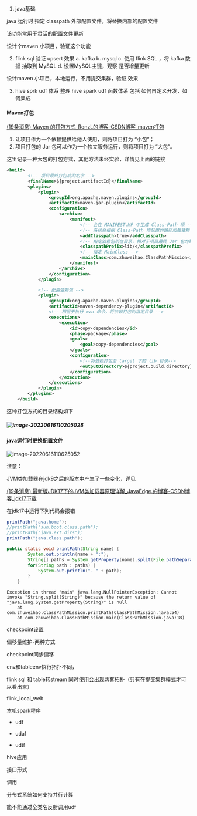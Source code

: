 1. java基础

java 运行时 指定 classpath 外部配置文件，将替换内部的配置文件

该功能常用于灵活的配置文件更新

设计个maven 小项目，验证这个功能


2. flink sql 验证 upsert 效果
    a. kafka
    b. mysql
    c. 使用 flink SQL ，将 kafka 数据 抽取到 MySQL
    d. 设置MySQL主键，观察 是否增量更新

设计maven 小项目，本地运行，不用提交集群，验证 效果


3. hive sprk udf 体系
 整理 hive spark udf 函数体系
    包括 如何自定义开发，如何集成

#### Maven打包

[(19条消息) Maven 的打包方式_RonzL的博客-CSDN博客_maven打包](https://blog.csdn.net/zhuxian1277/article/details/119880760)

1. 让项目作为一个依赖提供给他人使用，则将项目打为 “小包”；
2. 项目打包的 Jar 包可以作为一个独立服务运行，则将项目打为 “大包”。

这里记录一种大包的打包方式，其他方法未经实验，详情见上面的链接

```xml
<build>
        <!-- 项目最终打包成的名字 -->
        <finalName>${project.artifactId}</finalName>
        <plugins>
            <plugin>
                <groupId>org.apache.maven.plugins</groupId>
                <artifactId>maven-jar-plugin</artifactId>
                <configuration>
                    <archive>
                        <manifest>
                            <!-- 会在 MANIFEST.MF 中生成 Class-Path 项 -->
                            <!-- 系统会根据 Class-Path 项配置的路径加载依赖 -->
                            <addClasspath>true</addClasspath>
                            <!-- 指定依赖包所在目录，相对于项目最终 Jar 包的路径 -->
                            <classpathPrefix>lib/</classpathPrefix>
                            <!-- 指定 MainClass -->
                            <mainClass>com.zhuweihao.ClassPathMission</mainClass>
                        </manifest>
                    </archive>
                </configuration>
            </plugin>

            <!-- 配置依赖包 -->
            <plugin>
                <groupId>org.apache.maven.plugins</groupId>
                <artifactId>maven-dependency-plugin</artifactId>
                <!-- 相当于执行 mvn 命令，将依赖打包到指定目录 -->
                <executions>
                    <execution>
                        <id>copy-dependencies</id>
                        <phase>package</phase>
                        <goals>
                            <goal>copy-dependencies</goal>
                        </goals>
                        <configuration>
                            <!--将依赖打包至 target 下的 lib 目录-->
                            <outputDirectory>${project.build.directory}/lib</outputDirectory>
                        </configuration>
                    </execution>
                </executions>
            </plugin>
        </plugins>
    </build>
```

这种打包方式的目录结构如下

##### ![image-20220616110205028](https://s2.loli.net/2022/06/16/otF8mVCfxn7UPAg.png)

#### java运行时更换配置文件

![image-20220616110625052](https://s2.loli.net/2022/06/16/JipyPejoQwLW5nt.png)

注意：

JVM类加载器在jdk9之后的版本中产生了一些变化，详见

[(19条消息) 最新版JDK17下的JVM类加载器原理详解_JavaEdge.的博客-CSDN博客_jdk17下载](https://blog.csdn.net/qq_33589510/article/details/105250625)

在jdk17中运行下列代码会报错

```java
printPath("java.home");
//printPath("sun.boot.class.path");
//printPath("java.ext.dirs");
printPath("java.class.path");

public static void printPath(String name) {
        System.out.println(name + ":");
        String[] paths = System.getProperty(name).split(File.pathSeparator);
        for(String path : paths) {
            System.out.println("- " + path);
        }
    }
```

```
Exception in thread "main" java.lang.NullPointerException: Cannot invoke "String.split(String)" because the return value of "java.lang.System.getProperty(String)" is null
	at com.zhuweihao.ClassPathMission.printPath(ClassPathMission.java:54)
	at com.zhuweihao.ClassPathMission.main(ClassPathMission.java:18)
```





checkpoint设置

偏移量维护-两种方式

checkpoint同步偏移



env和tableenv执行拓扑不同，

flink sql 和 table转stream 同时使用会出现两套拓扑（只有在提交集群模式才可以看出来）

flink_local_web



本机spark程序



- udf

- udaf
- udtf



hive应用



接口形式  

调用



分布式系统如何支持并行计算



能不能通过全类名反射调用udf
